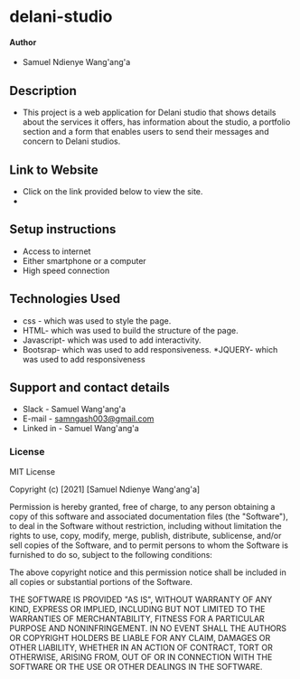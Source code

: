# delani-studio
#### Author
* Samuel Ndienye Wang'ang'a
## Description
* This project is a web application for Delani studio that shows details about the services it offers, has information about the studio, a portfolio section and a form that enables users to send their messages and concern to Delani studios.
## Link to Website
* Click on the link provided below to view the site.
* 
## Setup instructions
* Access to internet
* Either smartphone or a computer
* High speed connection
## Technologies Used
* css - which was used to style the page.
* HTML- which was used to build the structure of the page.
* Javascript-  which was used to add interactivity.
* Bootsrap-  which was used to add responsiveness.
 *JQUERY- which was used to add responsiveness
 ## Support and contact details
* Slack - Samuel Wang'ang'a
* E-mail - samngash003@gmail.com
* Linked in - Samuel Wang'ang'a
 ### License
MIT License

Copyright (c) [2021] [Samuel Ndienye Wang'ang'a]

Permission is hereby granted, free of charge, to any person obtaining a copy
of this software and associated documentation files (the "Software"), to deal
in the Software without restriction, including without limitation the rights
to use, copy, modify, merge, publish, distribute, sublicense, and/or sell
copies of the Software, and to permit persons to whom the Software is
furnished to do so, subject to the following conditions:

The above copyright notice and this permission notice shall be included in all
copies or substantial portions of the Software.

THE SOFTWARE IS PROVIDED "AS IS", WITHOUT WARRANTY OF ANY KIND, EXPRESS OR
IMPLIED, INCLUDING BUT NOT LIMITED TO THE WARRANTIES OF MERCHANTABILITY,
FITNESS FOR A PARTICULAR PURPOSE AND NONINFRINGEMENT. IN NO EVENT SHALL THE
AUTHORS OR COPYRIGHT HOLDERS BE LIABLE FOR ANY CLAIM, DAMAGES OR OTHER
LIABILITY, WHETHER IN AN ACTION OF CONTRACT, TORT OR OTHERWISE, ARISING FROM,
OUT OF OR IN CONNECTION WITH THE SOFTWARE OR THE USE OR OTHER DEALINGS IN THE
SOFTWARE.